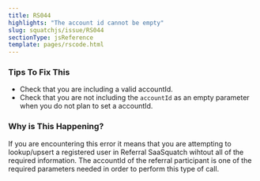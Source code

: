 ```yaml
---
title: RS044
highlights: "The account id cannot be empty"
slug: squatchjs/issue/RS044
sectionType: jsReference
template: pages/rscode.html
---
```


### Tips To Fix This

 - Check that you are including a valid accountId.
 - Check that you are not including the `accountId` as an empty parameter when you do not plan to set a accountId.

### Why is This Happening?

If you are encountering this error it means that you are attempting to lookup/upsert a registered user in Referral SaaSquatch wihtout all of the required information. The accountId of the referral participant is one of the required parameters needed in order to perform this type of call.